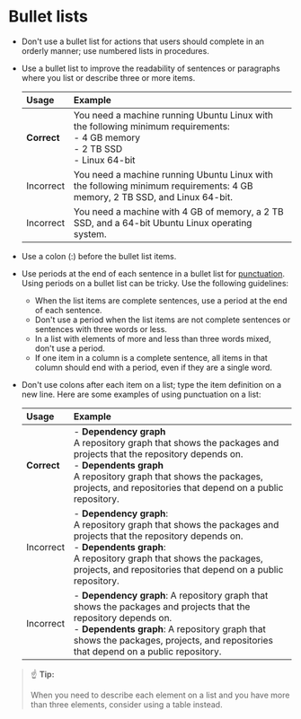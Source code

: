 # Bullet lists

- Don't use a bullet list for actions that users should complete in an orderly manner; use numbered lists in procedures.
- Use a bullet list to improve the readability of sentences or paragraphs where you list or describe three or more items.

    | Usage      | Example                                                                                           |
    |:------------|:---------------------------------------------------------------------------------------------------|
    | **Correct**| You need a machine running Ubuntu Linux with the following minimum requirements:<br>- 4 GB memory<br>- 2 TB SSD<br>- Linux 64-bit |
    | Incorrect  | You need a machine running Ubuntu Linux with the following minimum requirements: 4 GB memory, 2 TB SSD, and Linux 64-bit. |
    | Incorrect  | You need a machine with 4 GB of memory, a 2 TB SSD, and a 64-bit Ubuntu Linux operating system.  |

- Use a colon (:) before the bullet list items.
- Use periods at the end of each sentence in a bullet list for [punctuation](./05-punctuation-and-symbols.md). Using periods on a bullet list can be tricky. Use the following guidelines:
    - When the list items are complete sentences, use a period at the end of each sentence.
    - Don't use a period when the list items are not complete sentences or sentences with three words or less.
    - In a list with elements of more and less than three words mixed, don't use a period.
    - If one item in a column is a complete sentence, all items in that column should end with a period, even if they are a single word.
- Don't use colons after each item on a list; type the item definition on a new line. Here are some examples of using punctuation on a list:

    | Usage      | Example                                                                 |
    |:------------|:-------------------------------------------------------------------------|
    | **Correct** | - **Dependency graph**<br>  A repository graph that shows the packages and projects that the repository depends on.<br>- **Dependents graph**<br>  A repository graph that shows the packages, projects, and repositories that depend on a public repository. |
    | Incorrect  | - **Dependency graph**:<br>  A repository graph that shows the packages and projects that the repository depends on.<br>- **Dependents graph**:<br>  A repository graph that shows the packages, projects, and repositories that depend on a public repository. |
    | Incorrect  | - **Dependency graph**: A repository graph that shows the packages and projects that the repository depends on.<br>- **Dependents graph**: A repository graph that shows the packages, projects, and repositories that depend on a public repository. |

> ☝️ **Tip:**
>
> When you need to describe each element on a list and you have more than three elements, consider using a table instead.
